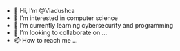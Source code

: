 - 👋 Hi, I’m @Vladushca
- 👀 I’m interested in computer science
- 🌱 I’m currently learning cybersecurity and programming
- 💞️ I’m looking to collaborate on ...
- 📫 How to reach me ...

<!---
Vladushca/Vladushca is a ✨ special ✨ repository because its `README.md` (this file) appears on your GitHub profile.
You can click the Preview link to take a look at your changes.
--->
